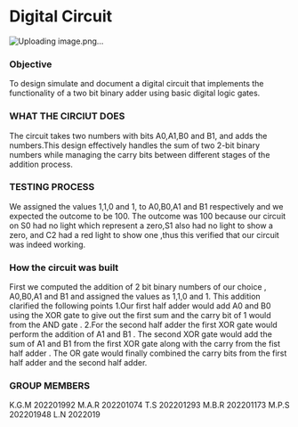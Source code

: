 # Digital Circuit 
![Uploading image.png…]()

 ### Objective    
 To design simulate and document a digital circuit that implements the functionality of a two bit binary adder using basic digital logic gates.
 

### WHAT THE CIRCIUT DOES
The circuit takes two numbers with bits A0,A1,B0 and B1, and adds the numbers.This  design effectively  handles the sum of two 2-bit binary numbers while managing the carry bits between different stages of the addition process.

### TESTING PROCESS
We assigned the values 1,1,0 and 1, to  A0,B0,A1 and B1 respectively  and we expected  the  outcome to be 100. The outcome was 100 because our circuit on S0 had no light which represent a zero,S1 also had no light to show a zero, and C2 had a red light to show one ,thus this verified that our circuit was indeed working.

### How the circuit was built
First we computed the addition of 2 bit binary numbers of our choice , A0,B0,A1 and B1 and assigned the values as 1,1,0 and 1. This  addition clarified the following points 
1.Our first half adder would add A0 and B0 using the XOR gate   to give out the first sum  and the carry bit of  1 would from the AND gate .
2.For the second half  adder the first XOR gate would perform the addition of A1 and B1 . The second XOR gate would add the sum of A1 and B1 from the first XOR gate along with the carry from the fist half adder  . The OR gate would finally combined the carry bits from the first half adder and the second half adder. 

### GROUP MEMBERS
K.G.M    202201992
M.A.R    202201074
T.S      202201293
M.B.R    202201173
M.P.S    202201948
L.N      2022019

